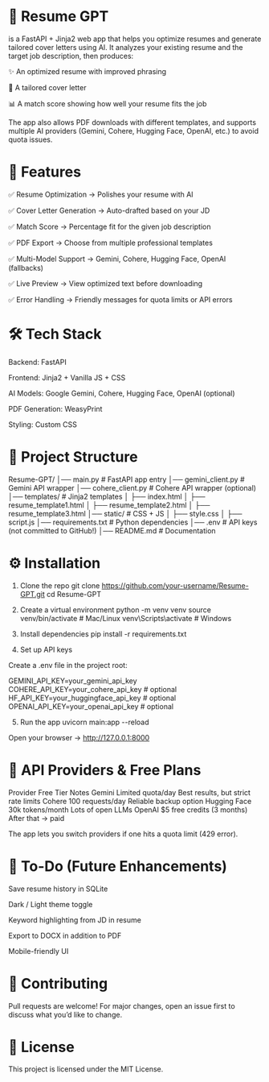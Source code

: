 # 🚀 Resume GPT 
is a FastAPI + Jinja2 web app that helps you optimize resumes and generate tailored cover letters using AI.
It analyzes your existing resume and the target job description, then produces:

✨ An optimized resume with improved phrasing

📝 A tailored cover letter

📊 A match score showing how well your resume fits the job

The app also allows PDF downloads with different templates, and supports multiple AI providers (Gemini, Cohere, Hugging Face, OpenAI, etc.) to avoid quota issues.

# 📌 Features

✅ Resume Optimization → Polishes your resume with AI

✅ Cover Letter Generation → Auto-drafted based on your JD

✅ Match Score → Percentage fit for the given job description

✅ PDF Export → Choose from multiple professional templates

✅ Multi-Model Support → Gemini, Cohere, Hugging Face, OpenAI (fallbacks)

✅ Live Preview → View optimized text before downloading

✅ Error Handling → Friendly messages for quota limits or API errors

# 🛠️ Tech Stack

Backend: FastAPI

Frontend: Jinja2 + Vanilla JS + CSS

AI Models: Google Gemini, Cohere, Hugging Face, OpenAI (optional)

PDF Generation: WeasyPrint

Styling: Custom CSS

# 📂 Project Structure
Resume-GPT/
│── main.py               # FastAPI app entry
│── gemini_client.py      # Gemini API wrapper
│── cohere_client.py      # Cohere API wrapper (optional)
│── templates/            # Jinja2 templates
│   ├── index.html
│   ├── resume_template1.html
│   ├── resume_template2.html
│   ├── resume_template3.html
│── static/               # CSS + JS
│   ├── style.css
│   ├── script.js
│── requirements.txt      # Python dependencies
│── .env                  # API keys (not committed to GitHub!)
│── README.md             # Documentation

# ⚙️ Installation
1. Clone the repo
git clone https://github.com/your-username/Resume-GPT.git
cd Resume-GPT

2. Create a virtual environment
python -m venv venv
source venv/bin/activate   # Mac/Linux
venv\Scripts\activate      # Windows

3. Install dependencies
pip install -r requirements.txt

4. Set up API keys

Create a .env file in the project root:

GEMINI_API_KEY=your_gemini_api_key
COHERE_API_KEY=your_cohere_api_key   # optional
HF_API_KEY=your_huggingface_api_key  # optional
OPENAI_API_KEY=your_openai_api_key   # optional

5. Run the app
uvicorn main:app --reload

Open your browser → http://127.0.0.1:8000

# 🚀 API Providers & Free Plans
Provider	Free Tier	Notes
Gemini	Limited quota/day	Best results, but strict rate limits
Cohere	100 requests/day	Reliable backup option
Hugging Face	30k tokens/month	Lots of open LLMs
OpenAI	$5 free credits (3 months)	After that → paid

The app lets you switch providers if one hits a quota limit (429 error).

# 📌 To-Do (Future Enhancements)

 Save resume history in SQLite

 Dark / Light theme toggle

 Keyword highlighting from JD in resume

 Export to DOCX in addition to PDF

 Mobile-friendly UI

# 🤝 Contributing

Pull requests are welcome! For major changes, open an issue first to discuss what you’d like to change.

# 📜 License

This project is licensed under the MIT License.

